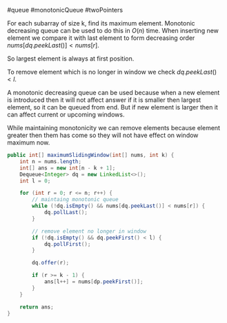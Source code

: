 #queue
#monotonicQueue
#twoPointers

For each subarray of size k, find its maximum element.
Monotonic decreasing queue can be used to do this in $O(n)$ time.
When inserting new element we compare it with last element to form decreasing order $nums[dq.peekLast()] < nums[r]$.

So largest element is always at first position.

To remove element which is no longer in window we check $dq.peekLast() < l$.

A monotonic decreasing queue can be used because when a new element is introduced then it will not affect answer if it is smaller then largest element, so it can be queued from end. But if new element is larger then it can affect current or upcoming windows.

While maintaining monotonicity we can remove elements because element greater then them has come so they will not have effect on window maximum now.  

```java
public int[] maximumSlidingWindow(int[] nums, int k) {
	int n = nums.length;
	int[] ans = new int[n - k + 1];
	Dequeue<Integer> dq = new LinkedList<>();
	int l = 0;

	for (int r = 0; r <= n; r++) {
		// maintaing monotonic queue
		while (!dq.isEmpty() && nums[dq.peekLast()] < nums[r]) {
			dq.pollLast();
		}

		// remove element no longer in window
		if (!dq.isEmpty() && dq.peekFirst() < l) {
			dq.pollFirst();
		}

		dq.offer(r);

		if (r >= k - 1) {
			ans[l++] = nums[dp.peekFirst()];
		}
	}

	return ans;
}
```